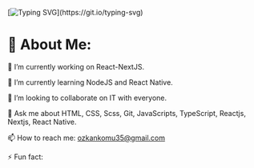 [![Typing SVG](https://readme-typing-svg.herokuapp.com?font=Fira+Code&pause=1000&width=435&lines=Welcome+to+my+github+profile;My+name+is+Ozkan!)](https://git.io/typing-svg)

# 💫 About Me:

🔭 I’m currently working on React-NextJS.

🌱 I’m currently learning NodeJS and React Native. 

👯 I’m looking to collaborate on IT with everyone.

💬 Ask me about HTML, CSS, Scss, Git, JavaScripts, TypeScript, Reactjs, Nextjs, React Native.

📫 How to reach me: ozkankomu35@gmail.com


⚡ Fun fact:
